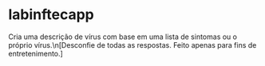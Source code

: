 # labinftecapp
Cria uma descrição de vírus com base em uma lista de sintomas ou o próprio vírus.\n[Desconfie de todas as respostas. Feito apenas para fins de entretenimento.]
